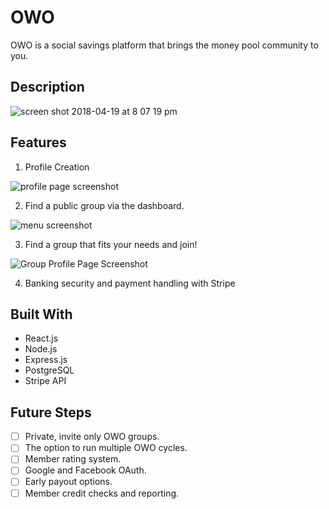 # OWO 
OWO is a social savings platform that brings the money pool community to you. 
## Description
![screen shot 2018-04-19 at 8 07 19 pm](https://user-images.githubusercontent.com/17325777/39024476-2c014b2c-440f-11e8-9abb-039f4df2ff83.png)

## Features
1. Profile Creation

![profile page screenshot](https://user-images.githubusercontent.com/17325777/39024745-e062412e-4410-11e8-8f3f-3a1f77e048a2.png)

2. Find a public group via the dashboard.

![menu screenshot](https://user-images.githubusercontent.com/17325777/39024761-fea7071e-4410-11e8-969b-13f5f7679eec.png)

3. Find a group that fits your needs and join!

![Group Profile Page Screenshot](https://user-images.githubusercontent.com/17325777/39024781-0ebe6ba6-4411-11e8-809e-7e04a17041ac.png)

4. Banking security and payment handling with Stripe

## Built With
- React.js
- Node.js
- Express.js
- PostgreSQL
- Stripe API
## Future Steps
- [ ] Private, invite only OWO groups.
- [ ] The option to run multiple OWO cycles.
- [ ] Member rating system.
- [ ] Google and Facebook OAuth.
- [ ] Early payout options.
- [ ] Member credit checks and reporting.
